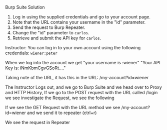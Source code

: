 
Burp Suite Solution

1. Log in using the supplied credentials and go to your account page.
3. Note that the URL contains your username in the "id" parameter.
4. Send the request to Burp Repeater.
5. Change the "id" parameter to `carlos`.
6. Retrieve and submit the API key for `carlos`.



Instructor:
You can log in to your own account using the following credentials: `wiener:peter`

When we log into the account we get 
"your username is :wiener"
"Your API Key is: iNmKbmCgvGSoRt...."

Taking note of the URL, it has this in the URL: /my-account?id=wiener

The Instructor Logs out, and we go to Burp Suite and we head over to Proxy and HTTP History, 
If we go to the POST request with the URL called /login we see investigate the Request, we see the following


If we see the GET Request with the URL method we see /my-account?id=wiener and we send it to repeater (ctrl+r)

We see the request in Repeater 